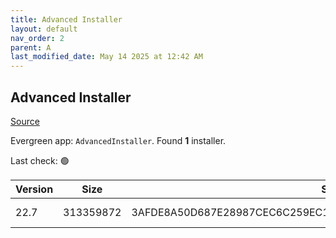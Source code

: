 ```yaml
---
title: Advanced Installer
layout: default
nav_order: 2
parent: A
last_modified_date: May 14 2025 at 12:42 AM
---
```


## Advanced Installer

[Source](https://www.advancedinstaller.com)

Evergreen app: `AdvancedInstaller`. Found **1** installer.

Last check: 🟢

| Version | Size      | Sha256                                                           | Type | URI                                                                                                                          |
| ------- | --------- | ---------------------------------------------------------------- | ---- | ---------------------------------------------------------------------------------------------------------------------------- |
| 22.7    | 313359872 | 3AFDE8A50D687E28987CEC6C259EC1DD417F2F1F8080B431800E19AEDBB50E1B | msi  | [https://www.advancedinstaller.com/downloads/22.7/advinst.msi](https://www.advancedinstaller.com/downloads/22.7/advinst.msi) |
